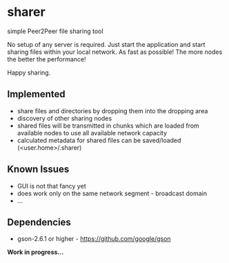 # sharer
simple Peer2Peer file sharing tool

No setup of any server is required. Just start the application and start sharing files within your local network. As fast as possible! The more nodes the better the performance!

Happy sharing.

## Implemented
- share files and directories by dropping them into the dropping area
- discovery of other sharing nodes
- shared files will be transmitted in chunks which are loaded from available nodes to use all available network capacity
- calculated metadata for shared files can be saved/loaded (\<user.home\>/.sharer)

## Known Issues
- GUI is not that fancy yet
- does work only on the same network segment - broadcast domain
- ...

## Dependencies
- gson-2.6.1 or higher - https://github.com/google/gson

**Work in progress...**
